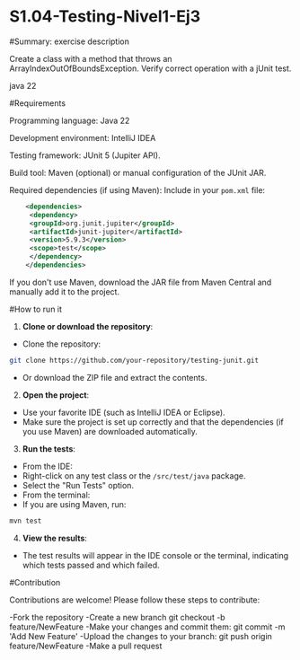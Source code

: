 # S1.04-Testing-Nivel1-Ej3

#Summary: exercise description

Create a class with a method that throws an ArrayIndexOutOfBoundsException.
Verify correct operation with a jUnit test.

java 22

#Requirements

Programming language: Java 22

Development environment: IntelliJ IDEA

Testing framework: JUnit 5 (Jupiter API).

Build tool: Maven (optional) or manual configuration of the JUnit JAR.

Required dependencies (if using Maven):
Include in your `pom.xml` file:
```xml
    <dependencies>
     <dependency>
     <groupId>org.junit.jupiter</groupId>
     <artifactId>junit-jupiter</artifactId>
     <version>5.9.3</version>
     <scope>test</scope>
     </dependency>
    </dependencies>
```
If you don't use Maven, download the JAR file from Maven Central and manually add it to the project.

#How to run it

1. **Clone or download the repository**:
- Clone the repository:
```bash
git clone https://github.com/your-repository/testing-junit.git
```
- Or download the ZIP file and extract the contents.

2. **Open the project**:
- Use your favorite IDE (such as IntelliJ IDEA or Eclipse).
- Make sure the project is set up correctly and that the dependencies (if you use Maven) are downloaded automatically.

3. **Run the tests**:
- From the IDE:
- Right-click on any test class or the `/src/test/java` package.
- Select the "Run Tests" option.
- From the terminal:
- If you are using Maven, run:
```bash
mvn test
```

4. **View the results**:
- The test results will appear in the IDE console or the terminal, indicating which tests passed and which failed.

#Contribution

Contributions are welcome! Please follow these steps to contribute:

-Fork the repository
-Create a new branch git checkout
-b feature/NewFeature
-Make your changes and commit them: git commit
-m 'Add New Feature'
-Upload the changes to your branch: git push origin feature/NewFeature
-Make a pull request